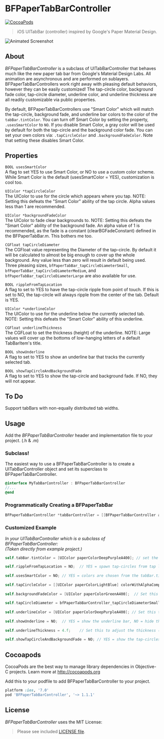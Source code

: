 BFPaperTabBarController
=======================
[![CocoaPods](https://img.shields.io/cocoapods/v/BFPaperTabBarController.svg?style=flat)](https://github.com/bfeher/BFPaperTabBarController)

> iOS UITabBar (controller) inspired by Google's Paper Material Design.


![Animated Screenshot](https://raw.githubusercontent.com/bfeher/BFPaperTabBarController/master/BFPaperTabBarControllerDemo.gif "Animated Screenshot")


About
---------
_BFPaperTabBarController_ is a subclass of UITabBarController that behaves much like the new paper tab bar from Google's Material Design Labs.
All animation are asynchronous and are performed on sublayers.
BFPaperTabBarControllers work right away with pleasing default behaviors, however they can be easily customized! The tap-circle color, background fade color, tap-circle diameter, underline color, and underline thickness are all readily customizable via public properties.

By default, BFPaperTabBarControllers use "Smart Color" which will match the tap-circle, background fade, and underline bar colors to the color of the `tabBar.tintColor`.
You can turn off Smart Color by setting the property, `.usesSmartColor` to `NO`. If you disable Smart Color, a gray color will be used by default for both the tap-circle and the background color fade.
You can set your own colors via: `.tapCircleColor` and `.backgroundFadeColor`. Note that setting these disables Smart Color.

## Properties
`BOOL usesSmartColor` <br />
A flag to set YES to use Smart Color, or NO to use a custom color scheme. While Smart Color is the default (usesSmartColor = YES), customization is cool too.

`UIColor *tapCircleColor` <br />
The UIColor to use for the circle which appears where you tap. NOTE: Setting this defeats the "Smart Color" ability of the tap circle. Alpha values less than 1 are recommended.

`UIColor *backgroundFadeColor` <br />
The UIColor to fade clear backgrounds to. NOTE: Setting this defeats the "Smart Color" ability of the background fade. An alpha value of 1 is recommended, as the fade is a constant (clearBGFadeConstant) defined in the BFPaperTabBar.m. This bothers me too.

`CGFloat tapCircleDiameter` <br />
The CGFloat value representing the Diameter of the tap-circle. By default it will be calculated to almost be big enough to cover up the whole background. Any value less than zero will result in default being used. Three pleasing sizes, `bfPaperTabBar_tapCircleDiameterSmall`, `bfPaperTabBar_tapCircleDiameterMedium`, and `bfPaperTabBar_tapCircleDiameterLarge` are also available for use.

`BOOL rippleFromTapLocation`<br />
A flag to set to YES to have the tap-circle ripple from point of touch. If this is set to NO, the tap-circle will always ripple from the center of the tab. Default is YES.

`UIColor *underlineColor`<br />
The UIColor to use for the underline below the currently selected tab. NOTE: Setting this defeats the "Smart Color" ability of this underline.

`CGFloat underlineThickness` <br />
The CGFLoat to set the thickness (height) of the underline. NOTE: Large values will cover up the bottoms of low-hanging letters of a default TabBarItem's title.

`BOOL showUnderline`<br />
A flag to set to YES to show an underline bar that tracks the currently selected tab.

`BOOL showTapCircleAndBackgroundFade`<br />
A flag to set to YES to show the tap-circle and background fade. If NO, they will not appear.


To Do
---------
Support tabBars with non-equally distributed tab widths.


Usage
---------
Add the _BFPaperTabBarController_ header and implementation file to your project. (.h & .m)

### Subclass!
The easiest way to use a BFPaperTabBarController is to create a UITabBarController object and set its superclass to BFPaperTabBarController.
```objective-c
@interface MyTabBarController : BFPaperTabBarController
//...
@end
```


### Programmatically Creating a BFPaperTabBar
```objective-c
BFPaperTabBarController *tabBarController = [[BFPaperTabBarController alloc] init];
```

### Customized Example
*In your UITabBarController which is a subclass of BFPaperTabBarController:*<br />*(Taken directly from example project.)*<br />
```objective-c
self.tabBar.tintColor = [UIColor paperColorDeepPurpleA400]; // set the tab bar tint color to something cool.

self.rippleFromTapLocation = NO;  // YES = spawn tap-circles from tap locaiton. NO = spawn tap-circles from the center of the tab.
    
self.usesSmartColor = NO; // YES = colors are chosen from the tabBar.tintColor. NO = colors will be shades of gray.
    
self.tapCircleColor = [[UIColor paperColorLightBlue] colorWithAlphaComponent:0.2];    // Set this to customize the tap-circle color.
    
self.backgroundFadeColor = [UIColor paperColorGreenA400];  // Set this to customize the background fade color.
    
self.tapCircleDiameter = bfPaperTabBarController_tapCircleDiameterSmall;    // Set this to customize the tap-circle diameter.
    
self.underlineColor = [UIColor paperColorDeepPurpleA400]; // Set this to customize the color of the underline which highlights the currently selected tab.
    
self.showUnderline = NO;  // YES = show the underline bar, NO = hide the underline bar.
    
self.underlineThickness = 4.f;    // Set this to adjust the thickness (height) of the underline bar. Not that any value greater than 1 could cover up parts of the TabBarItem's title.
    
self.showTapCircleAndBackgroundFade = NO; // YES = show the tap-circles and add a color fade the background. NO = do not show the tap-circles and background fade.
```

Cocoapods
-------

CocoaPods are the best way to manage library dependencies in Objective-C projects.
Learn more at http://cocoapods.org

Add this to your podfile to add BFPaperTabBarController to your project.
```ruby
platform :ios, '7.0'
pod 'BFPaperTabBarController', '~> 1.1.1'
```


License
--------
_BFPaperTabBarController_ uses the MIT License:

> Please see included [LICENSE file](https://raw.githubusercontent.com/bfeher/BFPaperTabBarController/master/LICENSE).
